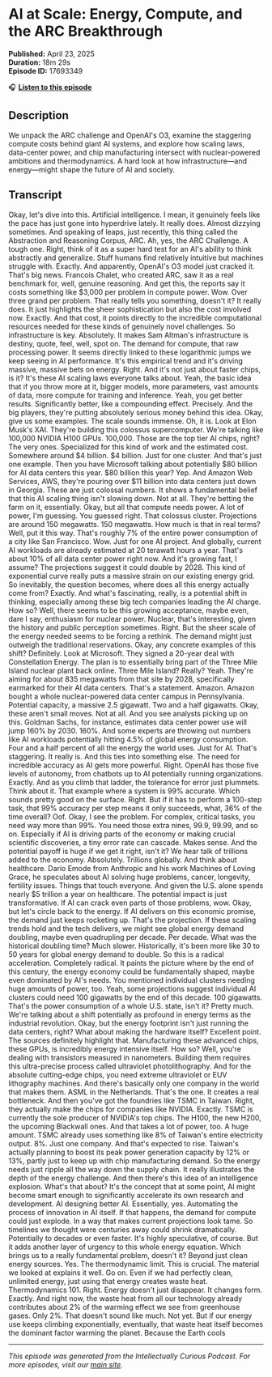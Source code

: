 # AI at Scale: Energy, Compute, and the ARC Breakthrough

**Published:** April 23, 2025  
**Duration:** 18m 29s  
**Episode ID:** 17693349

🎧 **[Listen to this episode](https://intellectuallycurious.buzzsprout.com/2529712/episodes/17693349-ai-at-scale-energy-compute-and-the-arc-breakthrough)**

## Description

We unpack the ARC challenge and OpenAI's O3, examine the staggering compute costs behind giant AI systems, and explore how scaling laws, data-center power, and chip manufacturing intersect with nuclear-powered ambitions and thermodynamics. A hard look at how infrastructure—and energy—might shape the future of AI and society.

## Transcript

Okay, let's dive into this. Artificial intelligence. I mean, it genuinely feels like the pace has just gone into hyperdrive lately. It really does. Almost dizzying sometimes. And speaking of leaps, just recently, this thing called the Abstraction and Reasoning Corpus, ARC. Ah, yes, the ARC Challenge. A tough one. Right, think of it as a super hard test for an AI's ability to think abstractly and generalize. Stuff humans find relatively intuitive but machines struggle with. Exactly. And apparently, OpenAI's O3 model just cracked it. That's big news. Francois Chalet, who created ARC, saw it as a real benchmark for, well, genuine reasoning. And get this, the reports say it costs something like $3,000 per problem in compute power. Wow. Over three grand per problem. That really tells you something, doesn't it? It really does. It just highlights the sheer sophistication but also the cost involved now. Exactly. And that cost, it points directly to the incredible computational resources needed for these kinds of genuinely novel challenges. So infrastructure is key. Absolutely. It makes Sam Altman's infrastructure is destiny, quote, feel, well, spot on. The demand for compute, that raw processing power. It seems directly linked to these logarithmic jumps we keep seeing in AI performance. It's this empirical trend and it's driving massive, massive bets on energy. Right. And it's not just about faster chips, is it? It's these AI scaling laws everyone talks about. Yeah, the basic idea that if you throw more at it, bigger models, more parameters, vast amounts of data, more compute for training and inference. Yeah, you get better results. Significantly better, like a compounding effect. Precisely. And the big players, they're putting absolutely serious money behind this idea. Okay, give us some examples. The scale sounds immense. Oh, it is. Look at Elon Musk's XAI. They're building this colossus supercomputer. We're talking like 100,000 NVIDIA H100 GPUs. 100,000. Those are the top tier AI chips, right? The very ones. Specialized for this kind of work and the estimated cost. Somewhere around $4 billion. $4 billion. Just for one cluster. And that's just one example. Then you have Microsoft talking about potentially $80 billion for AI data centers this year. $80 billion this year? Yep. And Amazon Web Services, AWS, they're pouring over $11 billion into data centers just down in Georgia. These are just colossal numbers. It shows a fundamental belief that this AI scaling thing isn't slowing down. Not at all. They're betting the farm on it, essentially. Okay, but all that compute needs power. A lot of power, I'm guessing. You guessed right. That colossus cluster. Projections are around 150 megawatts. 150 megawatts. How much is that in real terms? Well, put it this way. That's roughly 7% of the entire power consumption of a city like San Francisco. Wow. Just for one AI project. And globally, current AI workloads are already estimated at 20 terawatt hours a year. That's about 10% of all data center power right now. And it's growing fast, I assume? The projections suggest it could double by 2028. This kind of exponential curve really puts a massive strain on our existing energy grid. So inevitably, the question becomes, where does all this energy actually come from? Exactly. And what's fascinating, really, is a potential shift in thinking, especially among these big tech companies leading the AI charge. How so? Well, there seems to be this growing acceptance, maybe even, dare I say, enthusiasm for nuclear power. Nuclear, that's interesting, given the history and public perception sometimes. Right. But the sheer scale of the energy needed seems to be forcing a rethink. The demand might just outweigh the traditional reservations. Okay, any concrete examples of this shift? Definitely. Look at Microsoft. They signed a 20-year deal with Constellation Energy. The plan is to essentially bring part of the Three Mile Island nuclear plant back online. Three Mile Island? Really? Yeah. They're aiming for about 835 megawatts from that site by 2028, specifically earmarked for their AI data centers. That's a statement. Amazon. Amazon bought a whole nuclear-powered data center campus in Pennsylvania. Potential capacity, a massive 2.5 gigawatt. Two and a half gigawatts. Okay, these aren't small moves. Not at all. And you see analysts picking up on this. Goldman Sachs, for instance, estimates data center power use will jump 160% by 2030. 160%. And some experts are throwing out numbers like AI workloads potentially hitting 4.5% of global energy consumption. Four and a half percent of all the energy the world uses. Just for AI. That's staggering. It really is. And this ties into something else. The need for incredible accuracy as AI gets more powerful. Right. OpenAI has those five levels of autonomy, from chatbots up to AI potentially running organizations. Exactly. And as you climb that ladder, the tolerance for error just plummets. Think about it. That example where a system is 99% accurate. Which sounds pretty good on the surface. Right. But if it has to perform a 100-step task, that 99% accuracy per step means it only succeeds, what, 36% of the time overall? Oof. Okay, I see the problem. For complex, critical tasks, you need way more than 99%. You need those extra nines, 99.9, 99.99, and so on. Especially if AI is driving parts of the economy or making crucial scientific discoveries, a tiny error rate can cascade. Makes sense. And the potential payoff is huge if we get it right, isn't it? We hear talk of trillions added to the economy. Absolutely. Trillions globally. And think about healthcare. Dario Emode from Anthropic and his work Machines of Loving Grace, he speculates about AI solving huge problems, cancer, longevity, fertility issues. Things that touch everyone. And given the U.S. alone spends nearly $5 trillion a year on healthcare. The potential impact is just transformative. If AI can crack even parts of those problems, wow. Okay, but let's circle back to the energy. If AI delivers on this economic promise, the demand just keeps rocketing up. That's the projection. If these scaling trends hold and the tech delivers, we might see global energy demand doubling, maybe even quadrupling per decade. Per decade. What was the historical doubling time? Much slower. Historically, it's been more like 30 to 50 years for global energy demand to double. So this is a radical acceleration. Completely radical. It paints the picture where by the end of this century, the energy economy could be fundamentally shaped, maybe even dominated by AI's needs. You mentioned individual clusters needing huge amounts of power, too. Yeah, some projections suggest individual AI clusters could need 100 gigawatts by the end of this decade. 100 gigawatts. That's the power consumption of a whole U.S. state, isn't it? Pretty much. We're talking about a shift potentially as profound in energy terms as the industrial revolution. Okay, but the energy footprint isn't just running the data centers, right? What about making the hardware itself? Excellent point. The sources definitely highlight that. Manufacturing these advanced chips, these GPUs, is incredibly energy intensive itself. How so? Well, you're dealing with transistors measured in nanometers. Building them requires this ultra-precise process called ultraviolet photolithography. And for the absolute cutting-edge chips, you need extreme ultraviolet or EUV lithography machines. And there's basically only one company in the world that makes them. ASML in the Netherlands. That's the one. It creates a real bottleneck. And then you've got the foundries like TSMC in Taiwan. Right, they actually make the chips for companies like NVIDIA. Exactly. TSMC is currently the sole producer of NVIDIA's top chips. The H100, the new H200, the upcoming Blackwall ones. And that takes a lot of power, too. A huge amount. TSMC already uses something like 8% of Taiwan's entire electricity output. 8%. Just one company. And that's expected to rise. Taiwan's actually planning to boost its peak power generation capacity by 12% or 13%, partly just to keep up with chip manufacturing demand. So the energy needs just ripple all the way down the supply chain. It really illustrates the depth of the energy challenge. And then there's this idea of an intelligence explosion. What's that about? It's the concept that at some point, AI might become smart enough to significantly accelerate its own research and development. AI designing better AI. Essentially, yes. Automating the process of innovation in AI itself. If that happens, the demand for compute could just explode. In a way that makes current projections look tame. So timelines we thought were centuries away could shrink dramatically. Potentially to decades or even faster. It's highly speculative, of course. But it adds another layer of urgency to this whole energy equation. Which brings us to a really fundamental problem, doesn't it? Beyond just clean energy sources. Yes. The thermodynamic limit. This is crucial. The material we looked at explains it well. Go on. Even if we had perfectly clean, unlimited energy, just using that energy creates waste heat. Thermodynamics 101. Right. Energy doesn't just disappear. It changes form. Exactly. And right now, the waste heat from all our technology already contributes about 2% of the warming effect we see from greenhouse gases. Only 2%. That doesn't sound like much. Not yet. But if our energy use keeps climbing exponentially, eventually, that waste heat itself becomes the dominant factor warming the planet. Because the Earth cools

---
*This episode was generated from the Intellectually Curious Podcast. For more episodes, visit our [main site](https://intellectuallycurious.buzzsprout.com).*
